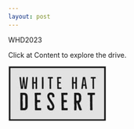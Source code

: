 ```yaml
---
layout: post
---
```

WHD2023

Click at Content to explore the drive.

<p>
<a href="/2023/02/10/about.html"><img src="/assets/img/logo.jpg" alt=""/></a>
</p>

